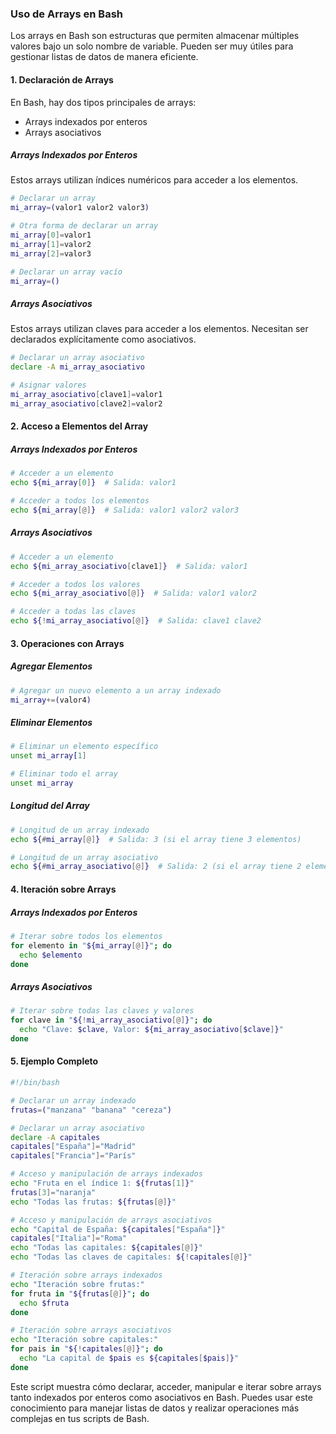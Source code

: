 ### **Uso de Arrays en Bash**

Los arrays en Bash son estructuras que permiten almacenar múltiples valores bajo un solo nombre de variable. Pueden ser muy útiles para gestionar listas de datos de manera eficiente.

#### **1. Declaración de Arrays**

En Bash, hay dos tipos principales de arrays:
- Arrays indexados por enteros
- Arrays asociativos

##### **Arrays Indexados por Enteros**
Estos arrays utilizan índices numéricos para acceder a los elementos.

```bash
# Declarar un array
mi_array=(valor1 valor2 valor3)

# Otra forma de declarar un array
mi_array[0]=valor1
mi_array[1]=valor2
mi_array[2]=valor3

# Declarar un array vacío
mi_array=()
```

##### **Arrays Asociativos**
Estos arrays utilizan claves para acceder a los elementos. Necesitan ser declarados explícitamente como asociativos.

```bash
# Declarar un array asociativo
declare -A mi_array_asociativo

# Asignar valores
mi_array_asociativo[clave1]=valor1
mi_array_asociativo[clave2]=valor2
```

#### **2. Acceso a Elementos del Array**

##### **Arrays Indexados por Enteros**

```bash
# Acceder a un elemento
echo ${mi_array[0]}  # Salida: valor1

# Acceder a todos los elementos
echo ${mi_array[@]}  # Salida: valor1 valor2 valor3
```

##### **Arrays Asociativos**

```bash
# Acceder a un elemento
echo ${mi_array_asociativo[clave1]}  # Salida: valor1

# Acceder a todos los valores
echo ${mi_array_asociativo[@]}  # Salida: valor1 valor2

# Acceder a todas las claves
echo ${!mi_array_asociativo[@]}  # Salida: clave1 clave2
```

#### **3. Operaciones con Arrays**

##### **Agregar Elementos**

```bash
# Agregar un nuevo elemento a un array indexado
mi_array+=(valor4)
```

##### **Eliminar Elementos**

```bash
# Eliminar un elemento específico
unset mi_array[1]

# Eliminar todo el array
unset mi_array
```

##### **Longitud del Array**

```bash
# Longitud de un array indexado
echo ${#mi_array[@]}  # Salida: 3 (si el array tiene 3 elementos)

# Longitud de un array asociativo
echo ${#mi_array_asociativo[@]}  # Salida: 2 (si el array tiene 2 elementos)
```

#### **4. Iteración sobre Arrays**

##### **Arrays Indexados por Enteros**

```bash
# Iterar sobre todos los elementos
for elemento in "${mi_array[@]}"; do
  echo $elemento
done
```

##### **Arrays Asociativos**

```bash
# Iterar sobre todas las claves y valores
for clave in "${!mi_array_asociativo[@]}"; do
  echo "Clave: $clave, Valor: ${mi_array_asociativo[$clave]}"
done
```

#### **5. Ejemplo Completo**

```bash
#!/bin/bash

# Declarar un array indexado
frutas=("manzana" "banana" "cereza")

# Declarar un array asociativo
declare -A capitales
capitales["España"]="Madrid"
capitales["Francia"]="París"

# Acceso y manipulación de arrays indexados
echo "Fruta en el índice 1: ${frutas[1]}"
frutas[3]="naranja"
echo "Todas las frutas: ${frutas[@]}"

# Acceso y manipulación de arrays asociativos
echo "Capital de España: ${capitales["España"]}"
capitales["Italia"]="Roma"
echo "Todas las capitales: ${capitales[@]}"
echo "Todas las claves de capitales: ${!capitales[@]}"

# Iteración sobre arrays indexados
echo "Iteración sobre frutas:"
for fruta in "${frutas[@]}"; do
  echo $fruta
done

# Iteración sobre arrays asociativos
echo "Iteración sobre capitales:"
for pais in "${!capitales[@]}"; do
  echo "La capital de $pais es ${capitales[$pais]}"
done
```

Este script muestra cómo declarar, acceder, manipular e iterar sobre arrays tanto indexados por enteros como asociativos en Bash. Puedes usar este conocimiento para manejar listas de datos y realizar operaciones más complejas en tus scripts de Bash.